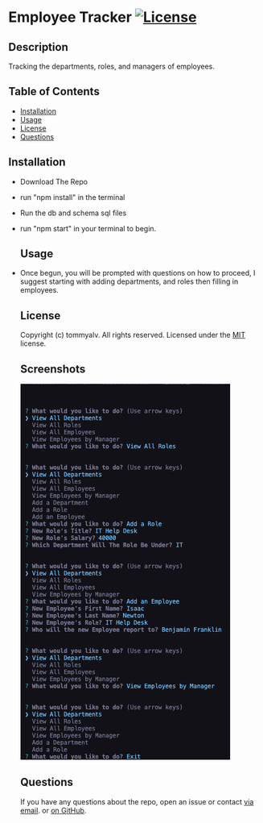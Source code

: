 
  # Employee Tracker   [![License](https://img.shields.io/static/v1?label=License&message=MIT&color=blueviolet&style=for-the-badge)](https://opensource.org/licenses/MIT)
    
  ## Description
  Tracking the departments, roles, and managers of employees.
  
  
  ## Table of Contents
  - [Installation](#installation)
  - [Usage](#usage)
  - [License](#license)
  - [Questions](#questions)
    
  
  ## Installation
  
- Download The Repo
- run "npm install" in the terminal
- Run the db and schema sql files
- run "npm start" in your terminal to begin.
  
  ## Usage
  
- Once begun, you will be prompted with questions on how to proceed, I suggest starting with adding departments, and roles then filling in employees.
  
  
  
  ## License
  Copyright (c) tommyalv. All rights reserved.
  Licensed under the [MIT](https://opensource.org/licenses/MIT) license.

  ## Screenshots
  ![screenshot](/assets/img/EmployeeTrackerScreenShot.png)
    
  
  
  ## Questions
  If you have any questions about the repo, open an issue or contact [via email](mailto:tommyalvarado2@gmail.com). or [on GitHub](https://github.com/tommyalv).
    